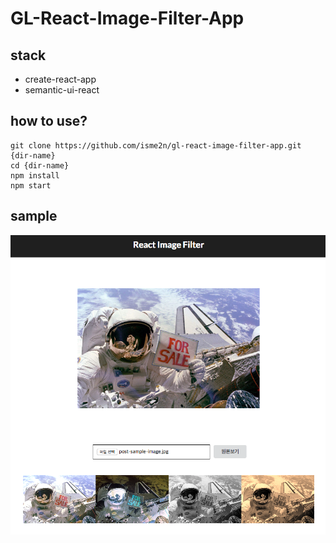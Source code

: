 # GL-React-Image-Filter-App

## stack
- create-react-app
- semantic-ui-react

## how to use?
```
git clone https://github.com/isme2n/gl-react-image-filter-app.git {dir-name}
cd {dir-name}
npm install
npm start
```
## sample

![sample](./img/sample.png)
